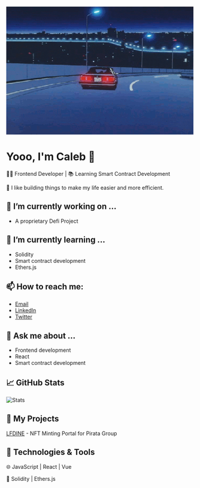 ![on my way](https://github.com/k4l4p/k4l4p/blob/main/index.gif?raw=true)

# Yooo, I'm Caleb 👋

👨‍💻 Frontend Developer | 📚 Learning Smart Contract Development

🚀 I like building things to make my life easier and more efficient.

## 🔭 I’m currently working on ...

- A proprietary Defi Project

## 🌱 I’m currently learning ...

- Solidity
- Smart contract development
- Ethers.js

## 📫 How to reach me:

- [Email](mailto:kalapwong@gmail.com)
- [LinkedIn](https://www.linkedin.com/in/caleb-wong-0a4326230/)
- [Twitter](https://twitter.com/k4l4p)

## 💬 Ask me about ...

- Frontend development
- React
- Smart contract development

## 📈 GitHub Stats

![Stats](https://github-readme-stats.vercel.app/api?username=k4l4p&show_icons=true&hide_border=true)

## 🚀 My Projects

[LFDINE](https://github.com/k4l4p/LF-dine-portal) - NFT Minting Portal for Pirata Group


## 🔧 Technologies & Tools

🌐 JavaScript | React | Vue

🧰 Solidity | Ethers.js 
